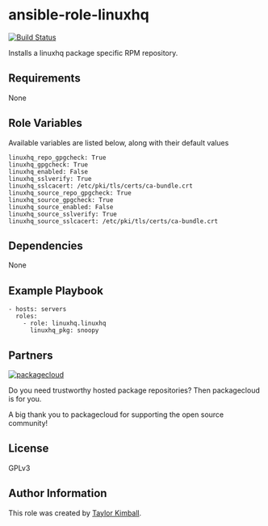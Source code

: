 # ansible-role-linuxhq

[![Build Status](https://travis-ci.org/linuxhq/ansible-role-linuxhq.svg?branch=master)](https://travis-ci.org/linuxhq/ansible-role-linuxhq)

Installs a linuxhq package specific RPM repository.

## Requirements

None

## Role Variables

Available variables are listed below, along with their default values

    linuxhq_repo_gpgcheck: True
    linuxhq_gpgcheck: True
    linuxhq_enabled: False
    linuxhq_sslverify: True
    linuxhq_sslcacert: /etc/pki/tls/certs/ca-bundle.crt
    linuxhq_source_repo_gpgcheck: True
    linuxhq_source_gpgcheck: True
    linuxhq_source_enabled: False
    linuxhq_source_sslverify: True
    linuxhq_source_sslcacert: /etc/pki/tls/certs/ca-bundle.crt

## Dependencies

None

## Example Playbook

    - hosts: servers
      roles:
        - role: linuxhq.linuxhq
          linuxhq_pkg: snoopy

## Partners

[![packagecloud](http://dka575ofm4ao0.cloudfront.net/pages-transactional_logos/retina/10543/gKme3F4XRaC5EyKJzKsA)](https://packagecloud.io)

Do you need trustworthy hosted package repositories?  Then packagecloud is for you.

A big thank you to packagecloud for supporting the open source community!

## License

GPLv3

## Author Information

This role was created by [Taylor Kimball](http://www.linuxhq.org).
